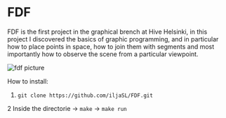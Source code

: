 # FDF

FDF is the first project in the graphical brench at Hive Helsinki, in this project I discovered the basics of graphic programming, and in particular how to place points in space, how to join them with segments and most importantly how to observe the scene from a particular viewpoint.

![fdf picture](https://github.com/iljaSL/FDF-/blob/master/picture/Screen%20Shot%202020-01-30%20at%204.58.15%20PM.png)

How to install:

1. `git clone https://github.com/iljaSL/FDF.git`

2 Inside the directorie -> `make` -> `make run`

